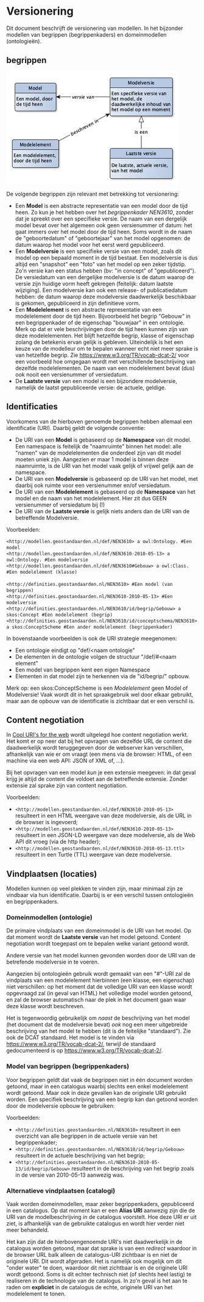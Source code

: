 # Versionering

Dit document beschrijft de versionering van modellen. In het bijzonder modellen van begrippen (begrippenkaders) en domeinmodellen (ontologieën).

## begrippen

![](begrippen.png)

De volgende begrippen zijn relevant met betrekking tot versionering:

- Een **Model** is een abstracte representatie van een model door de tijd heen. Zo kun je het hebben over het *begrippenkader NEN3610*, zonder dat je spreekt over een specifieke versie. De naam van een dergelijk model bevat over het algemeen ook geen versienummer of datum: het gaat immers over het model door de tijd heen. Soms wordt in de naam de "geboortedatum" of "geboortejaar" van het model opgenomen: de datum waarop het model voor het eerst werd gepubliceerd.
- Een **Modelversie** is een specifieke versie van een model, zoals dit model op een bepaald moment in de tijd bestaat. Een modelversie is dus altijd een "snapshot" een "foto" van het model op een zeker tijdstip. Zo'n versie kan een status hebben (bv: "in concept" of "gepubliceerd"). De versiedatum van een dergelijke modelversie is de datum waarop de versie zijn huidige vorm heeft gekregen (feitelijk: datum laatste wijziging). Een modelversie kan ook een release- of publicatiedatum hebben: de datum waarop deze modelversie daadwerkelijk beschikbaar is gekomen, gepubliceerd in zijn definitieve vorm.
- Een **Modelelement** is een abstracte representatie van een modelelement door de tijd heen. Bijvoorbeeld het begrip "Gebouw" in een begrippenkader of de eigenschap "bouwjaar" in een ontologie. Merk op dat er vele beschrijvingen door de tijd heen kunnen zijn van deze modelelementen. Het blijft hetzelfde begrip, klasse of eigenschap zolang de betekenis ervan gelijk is gebleven. Uiteindelijk is het een keuze van de modelleur om te bepalen wanneer echt niet meer sprake is van hetzelfde begrip. Zie https://www.w3.org/TR/vocab-dcat-2/ voor een voorbeeld hoe omgegaan wordt met verschillende beschrijving van dezelfde modelelementen. De naam van een modelelement bevat (dus) ook nooit een versienummer of versiedatum.
- De **Laatste versie** van een model is een bijzondere modelversie, namelijk de laatst gepubliceerde versie: de actuele, geldige.

## Identificaties
Voorkomens van de hierboven genoemde begrippen hebben allemaal een identificatie (URI). Daarbij geldt de volgende conventie:

- De URI van een **Model** is gebaseerd op de **Namespace** van dit model. Een namespace is feitelijk de "naamruimte" binnen het model: alle "namen" van de modelelementen die onderdeel zijn van dit model moeten uniek zijn. Aangezien er maar 1 model is binnen deze naamruimte, is de URI van het model vaak gelijk of vrijwel gelijk aan de namespace.
- De URI van een **Modelversie** is gebaseerd op de URI van het model, met daarbij ook ruimte voor een versienummer en/of versiedatum.
- De URI van een **Modelelement** is gebaseerd op de **Namespace** van het model en de naam van het modelelement. Hier zit dus GEEN versienummer of versiedatum bij (!)
- De URI van de **Laatste versie** is gelijk niets anders dan de URI van de betreffende Modelversie.

Voorbeelden:
```
<http://modellen.geostandaarden.nl/def/NEN3610> a owl:Ontology. #Een model
<http://modellen.geostandaarden.nl/def/NEN3610-2010-05-13> a owl:Ontology. #Een modelversie
<http://modellen.geostandaarden.nl/def/NEN3610#Gebouw> a owl:Class. #Een modelelement (klasse)

<http://definities.geostandaarden.nl/NEN3610> #Een model (van begrippen)
<http://definities.geostandaarden.nl/NEN3610-2010-05-13> #Een modelversie
<http://definities.geostandaarden.nl/NEN3610/id/begrip/Gebouw> a skos:Concept #Een modelelement (begrip)
<http://definities.geostandaarden.nl/NEN3610/id/conceptschema/NEN3610> a skos:ConceptScheme #Een ander modelelement (begrippenkader)
```

In bovenstaande voorbeelden is ook de URI strategie meegenomen:
- Een ontologie eindigt op "def/<naam ontologie"
- De elementen in de ontologie volgen de structuur "/def/<naam ontologie>#<naam element"
- Een model van begrippen kent een eigen Namespace
- Elementen in dat model zijn te herkennen via de "id/begrip/<naam begrip>" opbouw.

Merk op: een skos:ConceptScheme is een *Modelelement* geen Model of Modelversie! Vaak wordt dit in het spraakgebruik wel door elkaar gebruikt, maar aan de opbouw van de identificatie is zichtbaar dat er een verschil is.

## Content negotiation
In [Cool URI's for the web](https://www.w3.org/TR/cooluris/) wordt uitgelegd hoe content negotiation werkt. Het komt er op neer dat bij het opvragen van dezelfde URL de content die daadwerkelijk wordt teruggegeven door de webserver kan verschillen, afhankelijk van wie er om vraagt (een mens via de browser: HTML, of een machine via een web API: JSON of XML of, ...).

Bij het opvragen van een model *kun* je een extensie meegeven: in dat geval krijg je altijd de content die voldoet aan de betreffende extensie. Zonder extensie zal sprake zijn van content negotiation.

Voorbeelden:
- `<http://modellen.geostandaarden.nl/def/NEN3610-2010-05-13>` resulteert in een HTML weergave van deze modelversie, als de URL in de browser is ingevoerd;
- `<http://modellen.geostandaarden.nl/def/NEN3610-2010-05-13>` resulteert in een JSON-LD weergave van deze modelversie, als de Web API dit vroeg (via de http header);
- `<http://modellen.geostandaarden.nl/def/NEN3610-2010-05-13.ttl>` resulteert in een Turtle (TTL) weergave van deze modelversie.

## Vindplaatsen (locaties)
Modellen kunnen op veel plekken te vinden zijn, maar minimaal zijn ze vindbaar via hun identificatie. Daarbij is er een verschil tussen ontologieën en begrippenkaders.

### Domeinmodellen (ontologie)
De primaire vindplaats van een domeinmodel is de URI van het model. Op dat moment wordt de **Laatste versie** van het model getoond. Content negotiation wordt toegepast om te bepalen welke variant getoond wordt.

Andere versie van het model kunnen gevonden worden door de URI van de betrefende modelversie in te voeren.

Aangezien bij ontologieën gebruik wordt gemaakt van een "#"-URI zal de vindplaats van een modelelement hierbinnen (een klasse, een eigenschap) niet verschillen: op het moment dat de volledige URI van een klasse wordt opgevraagd zal (in geval van HTML) het volledige model worden getoond, en zal de browser automatisch naar de plek in het document gaan waar deze klasse wordt beschreven.

Het is tegenwoordig gebruikelijk om *naast* de beschrijving van het model (het document dat de modelversie bevat) *ook* nog een meer uitgebreide beschrijving van het model te hebben (dit is de feitelijke "standaard"). Zie ook de DCAT standaard. Het model is te vinden via https://www.w3.org/TR/vocab-dcat-2/, terwijl de standaard gedocumenteerd is op https://www.w3.org/TR/vocab-dcat-2/.

### Model van begrippen (begrippenkaders)
Voor begrippen geldt dat vaak de begrippen niet in één document worden getoond, maar in een catalogus waarbij slechts een enkel modelelement wordt getoond. Maar ook in deze gevallen kan de originele URI gebruikt worden. Een specifiek beschrijving van een begrip kan dan getoond worden door de modelversie opbouw te gebruiken:

Voorbeelden:
- `<http://definities.geostandaarden.nl/NEN3610>` resulteert in een overzicht van alle begrippen in de actuele versie van het begrippenkader;
- `<http://definities.geostandaarden.nl/NEN3610/id/begrip/Gebouw>` resulteert in de actuele beschrijving van het begrip;
- `<http://definities.geostandaarden.nl/NEN3610-2010-05-13/id/begrip/Gebouw>` resulteert in de beschrijving van het begrip zoals in de versie van 2010-05-13 aanwezig was.

### Alternatieve vindplaatsen (catalogi)
Vaak worden domeinmodellen, maar zeker begrippenkaders, gepubliceerd in een catalogus. Op dat moment kan er een **Alias URI** aanwezig zijn die de URI van de modelbeschrijving *in* de catalogus voorstelt. Hoe deze URI er uit ziet, is afhankelijk van de gebruikte catalogus en wordt hier verder niet meer behandeld.

Het kan zijn dat de hierbovengenoemde URI's niet daadwerkelijk in de catalogus worden getoond, maar dat sprake is van een *redirect* waardoor in de browser URL balk alleen de catalogus-URI zichtbaar is en niet de originele URI. Dit wordt afgeraden. Het is namelijk ook mogelijk om dit "onder water" te doen, waardoor dit niet zichtbaar is en de originele URI wordt getoond. Soms is dit echter technisch niet (of slechts heel lastig) te realiseren in de technologie van de catalogus. In zo'n geval is het aan te raden om **expliciet** in de catalogus de echte, originele URI van het modelelement te tonen.
